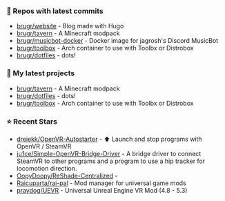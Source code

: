 ### 👷 Repos with latest commits

- [brugr/website](https://github.com/brugr/website) - Blog made with Hugo
- [brugr/tavern](https://github.com/brugr/tavern) - A Minecraft modpack
- [brugr/musicbot-docker](https://github.com/brugr/musicbot-docker) - Docker image for jagrosh&#39;s Discord MusicBot
- [brugr/toolbox](https://github.com/brugr/toolbox) - Arch container to use with Toolbx or Distrobox
- [brugr/dotfiles](https://github.com/brugr/dotfiles) - dots!
### 🌱 My latest projects

- [brugr/tavern](https://github.com/brugr/tavern) - A Minecraft modpack
- [brugr/dotfiles](https://github.com/brugr/dotfiles) - dots!
- [brugr/toolbox](https://github.com/brugr/toolbox) - Arch container to use with Toolbx or Distrobox
### ⭐ Recent Stars

- [dreiekk/OpenVR-Autostarter](https://github.com/dreiekk/OpenVR-Autostarter) - ⬆️ Launch and stop programs with OpenVR / SteamVR
- [ju1ce/Simple-OpenVR-Bridge-Driver](https://github.com/ju1ce/Simple-OpenVR-Bridge-Driver) - A bridge driver to connect SteamVR to other programs and a program to use a hip tracker for locomotion direction.
- [OopyDoopy/ReShade-Centralized](https://github.com/OopyDoopy/ReShade-Centralized) - 
- [Raicuparta/rai-pal](https://github.com/Raicuparta/rai-pal) - Mod manager for universal game mods
- [praydog/UEVR](https://github.com/praydog/UEVR) - Universal Unreal Engine VR Mod (4.8 - 5.3)
